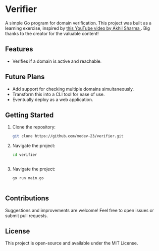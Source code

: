 # Verifier

A simple Go program for domain verification. This project was built as a learning exercise, inspired by [this YouTube video by Akhil Sharma ](https://youtu.be/9E4UEsWpYvM?list=PL5dTjWUk_cPYztKD7WxVFluHvpBNM28N9). Big thanks to the creator for the valuable content!

## Features
- Verifies if a domain is active and reachable.
  
## Future Plans
- Add support for checking multiple domains simultaneously.
- Transform this into a CLI tool for ease of use.
- Eventually deploy as a web application.

## Getting Started
1. Clone the repository:
   ```bash
   git clone https://github.com/modev-23/verifier.git

2. Navigate the project:
   ```bash
   cd verifier
  
3. Navigate the project:
   ```bash
   go run main.go
  

## Contributions 
Suggestions and improvements are welcome! Feel free to open issues or submit pull requests.

## License
This project is open-source and available under the MIT License.

